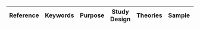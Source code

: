 | Reference | Keywords | Purpose | Study Design | Theories | Sample | Measures | Analytic Technique | Findings | Notes |
|---|---|---|---|---|---|---|---|---|---|
